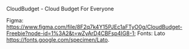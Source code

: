 CloudBudget - Cloud Budget For Everyone

Figma: https://www.figma.com/file/8F2q7k4Y15PJEc1aFTyO0g/CloudBudget-Freebie?node-id=1%3A2&t=wZyArD4CBFsp4IG8-1;
Fonts: Lato https://fonts.google.com/specimen/Lato.
